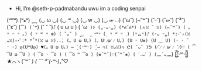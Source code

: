 -  Hi, I’m @seth-p-padmabandu uwu im a coding senpai

(ᵘʷᵘ) (ᵘﻌᵘ) ˯˽˯ (◡ ω ◡) (◡ ꒳ ◡) (◡ w ◡) (◡ ሠ ◡) (˘ω˘) (⑅˘꒳˘) (˘ᵕ˘) (˘ሠ˘) (˘³˘) (˘ε˘) (´˘`) (´꒳`) (˘ ˘ ˘)⭜ ( ᴜ ω ᴜ ) ( ´ω` )۶ („ᵕᴗᵕ„) (*ฅ́˘ฅ̀*) (ㅅꈍ ˘ ꈍ) (⑅˘꒳˘) ( ｡ᵘ ᵕ ᵘ ｡) ( ᵘ ꒳ ᵘ ✼) ( ˘ᴗ˘ ) ˬ ͜   ˬ ᐡ꒳ᐡ (˯ ᵘ ꒳ ᵘ ˯) (ᵘᆸᵘ)⭜ (ᵕᴗ ᵕ⁎) *:･ﾟ✧(ꈍᴗꈍ)✧･ﾟ:* *˚*(ꈍ ω ꈍ).₊̣̇. (。U ω U。) (。U⁄ ⁄ω⁄ ⁄ U。) (U ᵕ U❁) (U ﹏ U) (◦ ᵕ ˘ ᵕ ◦) ღ(U꒳Uღ) ♥(。U ω U。) – ̗̀ (ᵕ꒳ᵕ) ̖́ – ಇ( ꈍᴗꈍ)ಇ ᕦ( ˘ᴗ˘ )ᕤ (⁄˘⁄ ⁄ ω⁄ ⁄ ˘⁄)♡ ( ͡U ω ͡U ) ( ͡o ᵕ ͡o ) ( ͡o ꒳ ͡o ) (❀˘꒳˘)♡(˘꒳˘❀) ( ˊ.ᴗˋ ) (灬´ᴗ`灬) [̲̅$̲̅(̲̅ ᵕ꒳ᵕ)̲̅$̲̅] ★⌒ヽ(˘꒳˘ *) ( ˶˘ ³˘(ᵕ꒳ᵕ)*₊˚♡


<!---
seth-p-padmabandu/seth-p-padmabandu is a ✨ special ✨ repository because its `README.md` (this file) appears on your GitHub profile.
You can click the Preview link to take a look at your changes.
--->
